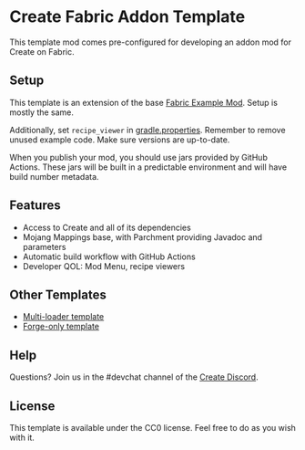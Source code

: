 # Create Fabric Addon Template

This template mod comes pre-configured for developing an addon mod for Create on Fabric.


## Setup

This template is an extension of the base [Fabric Example Mod](https://github.com/FabricMC/fabric-example-mod).
Setup is mostly the same.

Additionally, set `recipe_viewer` in [gradle.properties](gradle.properties). Remember to remove unused
example code. Make sure versions are up-to-date.

When you publish your mod, you should use jars provided by GitHub Actions. These jars will be built in a predictable
environment and will have build number metadata.

## Features
- Access to Create and all of its dependencies
- Mojang Mappings base, with Parchment providing Javadoc and parameters
- Automatic build workflow with GitHub Actions
- Developer QOL: Mod Menu, recipe viewers

## Other Templates
- [Multi-loader template](https://github.com/Fabricators-of-Create/create-multiloader-addon-template)
- [Forge-only template](https://github.com/kotakotik22/CreateAddonTemplate)

## Help
Questions? Join us in the #devchat channel of the [Create Discord](https://discord.com/invite/hmaD7Se).

## License

This template is available under the CC0 license. Feel free to do as you wish with it.
